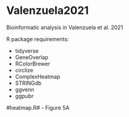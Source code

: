 # Valenzuela2021
Bioinformatic analysis in Valenzuela et al. 2021

R package requirements:
- tidyverse
- GeneOverlap
- RColorBrewer
- circlize
- ComplexHeatmap
- STRINGdb
- ggvenn
- ggpubr

#heatmap.R# - Figure 5A
